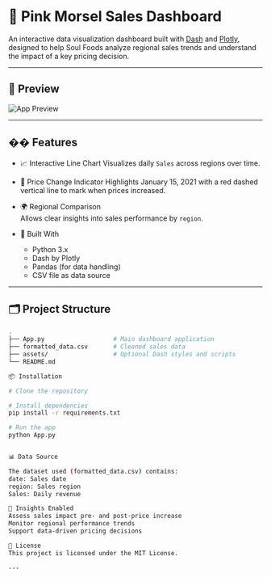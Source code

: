 # 🧁 Pink Morsel Sales Dashboard

An interactive data visualization dashboard built with [Dash](https://dash.plotly.com/) and [Plotly](https://plotly.com/python/), designed to help Soul Foods analyze regional sales trends and understand the impact of a key pricing decision.

---

## 📸 Preview

![App Preview](https://imgur.com/gallery/pink-morel-TkFpNNb#CXV9MCK)

---

## �� Features

- 📈 Interactive Line Chart
  Visualizes daily `Sales` across regions over time.

- 🔺 Price Change Indicator
  Highlights January 15, 2021 with a red dashed vertical line to mark when prices increased.

- 🌍 Regional Comparison  
  Allows clear insights into sales performance by `region`.

- 🧰 Built With
  - Python 3.x
  - Dash by Plotly
  - Pandas (for data handling)
  - CSV file as data source

---

## 🗂️ Project Structure

```bash
.
├── App.py                   # Main dashboard application
├── formatted_data.csv       # Cleaned sales data
├── assets/                  # Optional Dash styles and scripts
└── README.md

📦 Installation

# Clone the repository

# Install dependencies
pip install -r requirements.txt

# Run the app
python App.py


📊 Data Source

The dataset used (formatted_data.csv) contains:
date: Sales date
region: Sales region
Sales: Daily revenue 

🧠 Insights Enabled
Assess sales impact pre- and post-price increase
Monitor regional performance trends
Support data-driven pricing decisions

📜 License
This project is licensed under the MIT License.

---

